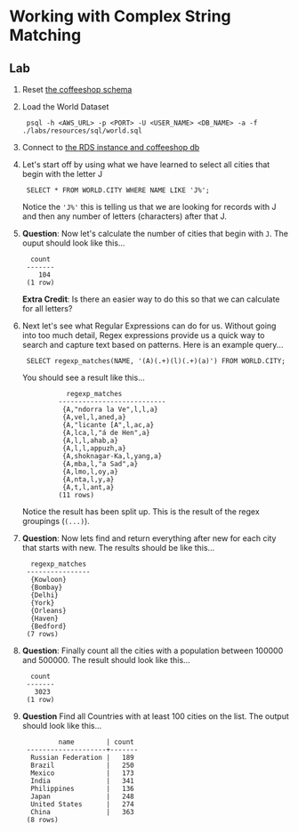 # Working with Complex String Matching

## Lab

1. Reset [the coffeeshop schema](./ddl_dml_lab.md#reset-psql)
1. Load the World Dataset<a name="load-world"></a>

        psql -h <AWS_URL> -p <PORT> -U <USER_NAME> <DB_NAME> -a -f ./labs/resources/sql/world.sql

1. Connect to [the RDS instance and coffeeshop db](./creating_rds_instance.md#connect-psql)
1. Let's start off by using what we have learned to select all cities that begin with the letter J

        SELECT * FROM WORLD.CITY WHERE NAME LIKE 'J%';

    Notice the `'J%'` this is telling us that we are looking for records with J and then any number of letters (characters) after that J.
1. **Question**: Now let's calculate the number of cities that begin with `J`. The ouput should look like this...

         count 
        -------
           104
        (1 row)      

    **Extra Credit**: Is there an easier way to do this so that we can calculate for all letters?
1. Next let's see what Regular Expressions can do for us. Without going into too much detail, Regex expressions provide us a quick way to search and capture text based on patterns. Here is an example query...

        SELECT regexp_matches(NAME, '(A)(.+)(l)(.+)(a)') FROM WORLD.CITY;

    You should see a result like this...

                  regexp_matches       
                ---------------------------
                 {A,"ndorra la Ve",l,l,a}
                 {A,vel,l,aned,a}
                 {A,"licante [A",l,ac,a}
                 {A,lca,l,"á de Hen",a}
                 {A,l,l,ahab,a}
                 {A,l,l,appuzh,a}
                 {A,shoknagar-Ka,l,yang,a}
                 {A,mba,l,"a Sad",a}
                 {A,lmo,l,oy,a}
                 {A,nta,l,y,a}
                 {A,t,l,ant,a}
                (11 rows)
    
    Notice the result has been split up. This is the result of the regex groupings (`(...)`).

1. **Question**: Now lets find and return everything after new for each city that starts with new. The results should be like this...

         regexp_matches 
        ----------------
         {Kowloon}
         {Bombay}
         {Delhi}
         {York}
         {Orleans}
         {Haven}
         {Bedford}
        (7 rows)

1. **Question**: Finally count all the cities with a population between 100000 and 500000. The result should look like this...

         count 
        -------
          3023
        (1 row)

1. **Question** Find all Countries with at least 100 cities on the list. The output should look like this...

                name        | count 
        --------------------+-------
         Russian Federation |   189
         Brazil             |   250
         Mexico             |   173
         India              |   341
         Philippines        |   136
         Japan              |   248
         United States      |   274
         China              |   363
        (8 rows)

